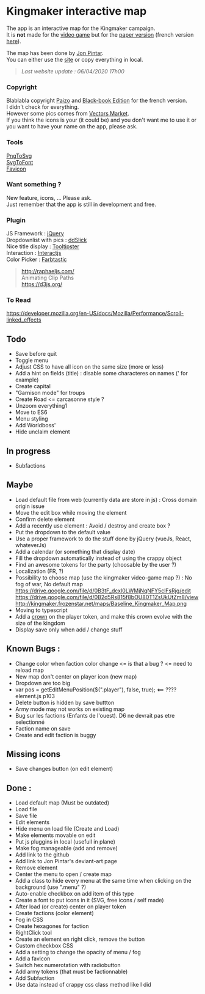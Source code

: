# Kingmaker interactive map
The app is an interactive map for the Kingmaker campaign.    
It is **not** made for the [video game](https://owlcatgames.com/) but for the [paper version](https://paizo.com/kingmaker) (french version [here](https://www.black-book-editions.fr/catalogue.php?id=29)). 

The map has been done by [Jon Pintar](https://jonpintar.com/).  
You can either use the [site](http://kerchiefed-turnarou.000webhostapp.com/) or copy everything in local.  

> *Last website update : 06/04/2020 17h00*

### Copyright
Blablabla copyright [Paizo](https://paizo.com/pathfinder) and [Black-book Edition](https://www.black-book-editions.fr/catalogue.php?id=5) for the french version.  
I didn't check for everything.  
However some pics comes from [Vectors Market](https://www.flaticon.com/authors/vectors-market).  
If you think the icons is your (it could be) and you don't want me to use it or you want to have your name on the app, please ask.

### Tools
[PngToSvg](https://picsvg.com/)  
[SvgToFont](http://fontello.com/)  
[Favicon](https://www.favicon-generator.org/)

### Want something ?
New feature, icons, ... Please ask.  
Just remember that the app is still in development and free.

### Plugin
JS Framework : [jQuery](https://jquery.com/)  
Dropdownlist with pics : [ddSlick](http://designwithpc.com/Plugins/ddSlick)  
Nice title display : [Tooltipster](http://iamceege.github.io/tooltipster/)  
Interaction : [Interactjs](http://interactjs.io/)  
Color Picker : [Farbtastic](http://acko.net/blog/farbtastic-jquery-color-picker-plug-in/)  

> http://raphaeljs.com/    
> Animating Clip Paths  
> https://d3js.org/

### To Read 
https://developer.mozilla.org/en-US/docs/Mozilla/Performance/Scroll-linked_effects

## Todo 
- Save before quit
- Toggle menu
- Adjust CSS to have all icon on the same size (more or less)
- Add a hint on fields (title) : disable some characteres on names (' for example)
- Create capital
- "Garnison mode" for troups
- Create Road <= carcasonne style ?
- Unzoom everything1
- Move to ES6
- Menu styling
- Add Worldboss'
- Hide unclaim element

## In progress
- Subfactions

## Maybe 
- Load default file from web (currently data are store in js) : Cross domain origin issue
- Move the edit box while moving the element
- Confirm delete element
- Add a recently use element : Avoid / destroy and create box ?
- Put the dropdown to the default value
- Use a proper framework to do the stuff done by jQuery (vueJs, React, whateverJs)
- Add a calendar (or something that display date)
- Fill the dropdown automatically instead of using the crappy object
- Find an awesome tokens for the party (choosable by the user ?)
- Localization (FR, ?)
- Possibility to choose map (use the kingmaker video-game map ?) : No fog of war, No default map 
https://drive.google.com/file/d/0B3tF_dcxI0LWMjNqNFY5clFsRjg/edit
https://drive.google.com/file/d/0B2d5Rs815f8bOU80T1ZsUkUtZm8/view http://kingmaker.frozenstar.net/maps/Baseline_Kingmaker_Map.png
- Moving to typescript 
- Add a [crown](https://upload.wikimedia.org/wikipedia/commons/8/86/Meuble_h%C3%A9raldique_Couronnes_fran%C3%A7aises.svg) on the player token, and make this crown evolve with the size of the kingdom
- Display save only when add / change stuff

## Known Bugs : 
- Change color when faction color change <= is that a bug ? <= need to reload map
- New map don't center on player icon (new map)
- Dropdown are too big
- var pos = getEditMenuPosition($(".player"), false, true); <== ???? element.js p103
- Delete button is hidden by save buttton
- Army mode may not works on existing map
- Bug sur les factions (Enfants de l'ouest). D6 ne devrait pas etre selectionné
- Faction name on save
- Create and edit faction is buggy

## Missing icons
- Save changes button (on edit element)

## Done :
- Load default map (Must be outdated)
- Load file
- Save file
- Edit elements 
- Hide menu on load file (Create and Load)
- Make elements movable on edit 
- Put js pluggins in local (usefull in plane)
- Make fog manageable (add and remove)
- Add link to the github
- Add link to Jon Pintar's deviant-art page
- Remove element
- Center the menu to open / create map
- Add a class to hide every menu at the same time when clicking on the background (use ".menu" ?)
- Auto-enable checkbox on add item of this type
- Create a font to put icons in it (SVG, free icons / self made)
- After load (or create) center on player token
- Create factions (color element)
- Fog in CSS
- Create hexagones for faction
- RightClick tool 
- Create an element en right click, remove the button
- Custom checkbox CSS
- Add a setting to change the opacity of menu / fog
- Add a favicon
- Switch hex numerotation with radiobutton
- Add army tokens (that must be factionnable)
- Add Subfaction
- Use data instead of crappy css class method like I did

